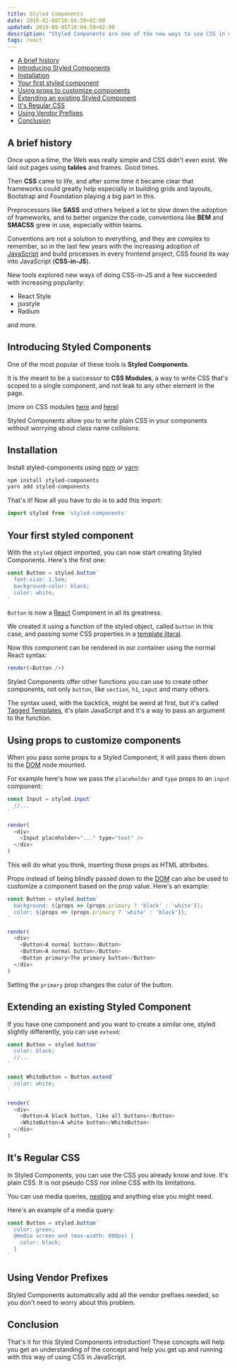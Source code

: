 ```yaml
---
title: Styled Components
date: 2018-02-08T10:04:59+02:00
updated: 2019-09-05T10:04:59+02:00
description: "Styled Components are one of the new ways to use CSS in modern JavaScript. It is the meant to be a successor of CSS Modules, a way to write CSS that's scoped to a single component, and not leak to any other element in the page"
tags: react
---
```


<!-- TOC -->

- [A brief history](#a-brief-history)
- [Introducing Styled Components](#introducing-styled-components)
- [Installation](#installation)
- [Your first styled component](#your-first-styled-component)
- [Using props to customize components](#using-props-to-customize-components)
- [Extending an existing Styled Component](#extending-an-existing-styled-component)
- [It's Regular CSS](#its-regular-css)
- [Using Vendor Prefixes](#using-vendor-prefixes)
- [Conclusion](#conclusion)

<!-- /TOC -->

## A brief history

Once upon a time, the Web was really simple and CSS didn't even exist. We laid out pages using **tables** and frames. Good times.

Then **CSS** came to life, and after some time it became clear that frameworks could greatly help especially in building grids and layouts, Bootstrap and Foundation playing a big part in this.

Preprocessors like **SASS** and others helped a lot to slow down the adoption of frameworks, and to better organize the code, conventions like **BEM** and **SMACSS** grew in use, especially within teams.

Conventions are not a solution to everything, and they are complex to remember, so in the last few years with the increasing adoption of [JavaScript](https://flaviocopes.com/javascript/) and build processes in every frontend project, CSS found its way into JavaScript (**CSS-in-JS**).

New tools explored new ways of doing CSS-in-JS and a few succeeded with increasing popularity:

- React Style
- jsxstyle
- Radium

and more.

## Introducing Styled Components

One of the most popular of these tools is **Styled Components**.

It is the meant to be a successor to **CSS Modules**, a way to write CSS that's scoped to a single component, and not leak to any other element in the page.

(more on CSS modules [here](https://css-tricks.com/css-modules-part-1-need/) and [here](https://glenmaddern.com/articles/css-modules))

Styled Components allow you to write plain CSS in your components without worrying about class name collisions.

## Installation

Install styled-components using [npm](https://flaviocopes.com/npm/) or [yarn](https://flaviocopes.com/yarn/):

```bash
npm install styled-components
yarn add styled-components
```

That's it! Now all you have to do is to add this import:

```js
import styled from 'styled-components'
```

## Your first styled component

With the `styled` object imported, you can now start creating Styled Components. Here's the first one:

```js
const Button = styled.button`
  font-size: 1.5em;
  background-color: black;
  color: white;
`
```

`Button` is now a [React](https://flaviocopes.com/react/) Component in all its greatness.

We created it using a function of the styled object, called `button` in this case, and passing some CSS properties in a [template literal](https://flaviocopes.com/javascript-template-literals/).

Now this component can be rendered in our container using the normal React syntax:

```js
render(<Button />)
```

Styled Components offer other functions you can use to create other components, not only `button`, like `section`, `h1`, `input` and many others.

The syntax used, with the backtick, might be weird at first, but it's called [Tagged Templates](https://developer.mozilla.org/en-US/docs/Web/JavaScript/Reference/Template_literals), it's plain JavaScript and it's a way to pass an argument to the function.

## Using props to customize components

When you pass some props to a Styled Component, it will pass them down to the [DOM](https://flaviocopes.com/dom/) node mounted.

For example here's how we pass the `placeholder` and `type` props to an `input` component:

```js
const Input = styled.input`
  //...
`

render(
  <div>
    <Input placeholder="..." type="text" />
  </div>
)
```

This will do what you think, inserting those props as HTML attributes.

Props instead of being blindly passed down to the [DOM](https://flaviocopes.com/dom/) can also be used to customize a component based on the prop value. Here's an example:

```js
const Button = styled.button`
  background: ${props => (props.primary ? 'black' : 'white')};
  color: ${props => (props.primary ? 'white' : 'black')};
`

render(
  <div>
    <Button>A normal button</Button>
    <Button>A normal button</Button>
    <Button primary>The primary button</Button>
  </div>
)
```

Setting the `primary` prop changes the color of the button.

## Extending an existing Styled Component

If you have one component and you want to create a similar one, styled slightly differently, you can use `extend`:

```js
const Button = styled.button`
  color: black;
  //...
`

const WhiteButton = Button.extend`
  color: white;
`

render(
  <div>
    <Button>A black button, like all buttons</Button>
    <WhiteButton>A white button</WhiteButton>
  </div>
)
```

## It's Regular CSS

In Styled Components, you can use the CSS you already know and love. It's plain CSS. It is not pseudo CSS nor inline CSS with its limitations.

You can use media queries, [nesting](https://tabatkins.github.io/specs/css-nesting/) and anything else you might need.

Here's an example of a media query:

```js
const Button = styled.button`
  color: green;
  @media screen and (max-width: 800px) {
    color: black;
  }
`
```

## Using Vendor Prefixes

Styled Components automatically add all the vendor prefixes needed, so you don't need to worry about this problem.

## Conclusion

That's it for this Styled Components introduction! These concepts will help you get an understanding of the concept and help you get up and running with this way of using CSS in JavaScript.
